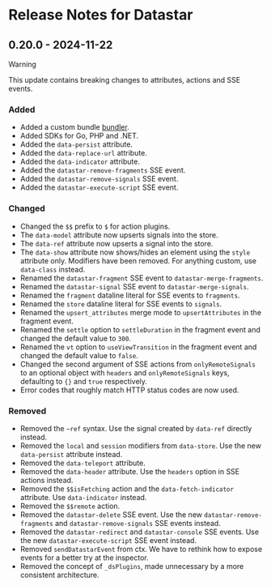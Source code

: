 # Release Notes for Datastar

## 0.20.0 - 2024-11-22

> [!WARNING]
> This update contains breaking changes to attributes, actions and SSE events.

### Added

- Added a custom bundle [bundler](https://data-star.dev/bundler).
- Added SDKs for Go, PHP and .NET.
- Added the `data-persist` attribute.
- Added the `data-replace-url` attribute.
- Added the `data-indicator` attribute.
- Added the `datastar-remove-fragments` SSE event.
- Added the `datastar-remove-signals` SSE event.
- Added the `datastar-execute-script` SSE event.

### Changed

- Changed the `$$` prefix to `$` for action plugins.
- The `data-model` attribute now upserts signals into the store.
- The `data-ref` attribute now upserts a signal into the store.
- The `data-show` attribute now shows/hides an element using the `style` attribute only. Modifiers have been removed. For anything custom, use `data-class` instead.
- Renamed the `datastar-fragment` SSE event to `datastar-merge-fragments`.
- Renamed the `datastar-signal` SSE event to `datastar-merge-signals`.
- Renamed the `fragment` dataline literal for SSE events to `fragments`.
- Renamed the `store` dataline literal for SSE events to `signals`.
- Renamed the `upsert_attributes` merge mode to `upsertAttributes` in the fragment event.
- Renamed the `settle` option to `settleDuration` in the fragment event and changed the default value to `300`.
- Renamed the `vt` option to `useViewTransition` in the fragment event and changed the default value to `false`.
- Changed the second argument of SSE actions from `onlyRemoteSignals` to an optional object with `headers` and `onlyRemoteSignals` keys, defaulting to `{}` and `true` respectively.
- Error codes that roughly match HTTP status codes are now used.

### Removed

- Removed the `~ref` syntax. Use the signal created by `data-ref` directly instead.
- Removed the `local` and `session` modifiers from `data-store`. Use the new `data-persist` attribute instead.
- Removed the `data-teleport` attribute. 
- Removed the `data-header` attribute.  Use the `headers` option in SSE actions instead.
- Removed the `$$isFetching` action and the `data-fetch-indicator` attribute. Use `data-indicator` instead.
- Removed the `$$remote` action.
- Removed the `datastar-delete` SSE event. Use the new `datastar-remove-fragments` and `datastar-remove-signals` SSE events instead.
- Removed the `datastar-redirect` and `datastar-console` SSE events. Use the new `datastar-execute-script` SSE event instead.
- Removed `sendDatastarEvent` from ctx.  We have to rethink how to expose events for a better try at the inspector.
- Removed the concept of `_dsPlugins`, made unnecessary by a more consistent architecture.
